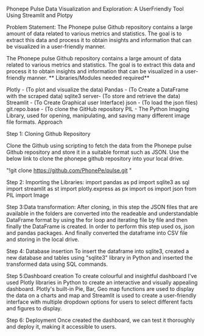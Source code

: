 Phonepe Pulse Data Visualization and Exploration: A UserFriendly Tool Using Streamlit and Plotpy

Problem Statement: The Phonepe pulse Github repository contains a large amount of data related to various metrics and statistics. The goal is to extract this data and process it to obtain insights and information that can be visualized in a user-friendly manner.

The Phonepe pulse Github repository contains a large amount of data related to various metrics and statistics. The goal is to extract this data and process it to obtain insights and information that can be visualized in a user-friendly manner. ** Libraries/Modules needed required**

Plotly - (To plot and visualize the data) Pandas - (To Create a DataFrame with the scraped data) sqlite3 server- (To store and retrieve the data) Streamlit - (To Create Graphical user Interface) json - (To load the json files) git.repo.base - (To clone the GitHub repository PIL - The Python Imaging Library, used for opening, manipulating, and saving many different image file formats. Approach

Step 1: Cloning Github Repository

Clone the Github using scripting to fetch the data from the Phonepe pulse Github repository and store it in a suitable format such as JSON. Use the below link to clone the phonepe github repository into your local drive.

"!git clone https://github.com/PhonePe/pulse.git "

Step 2: Importing the Libraries: import pandas as pd import sqlite3 as sql import streamlit as st import plotly.express as px import os import json from PIL import Image

Step 3:Data transformation: After cloning, in this step the JSON files that are available in the folders are converted into the readeable and understandable DataFrame format by using the for loop and iterating file by file and then finally the DataFrame is created. In order to perform this step used os, json and pandas packages. And finally converted the dataframe into CSV file and storing in the local drive.

Step 4: Database insertion To insert the dataframe into sqlite3, created a new database and tables using "sqlite3" library in Python and inserted the transformed data using SQL commands.

Step 5:Dashboard creation To create colourful and insightful dashboard I've used Plotly libraries in Python to create an interactive and visually appealing dashboard. Plotly's built-in Pie, Bar, Geo map functions are used to display the data on a charts and map and Streamlit is used to create a user-friendly interface with multiple dropdown options for users to select different facts and figures to display.

Step 6: Deployment Once created the dashboard, we can test it thoroughly and deploy it, making it accessible to users.
